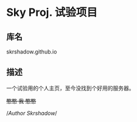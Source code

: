 # Sky Proj. 试验项目

## 库名

skrshadow.github.io

## 描述

一个试验用的个人主页，至今没找到个好用的服务器。





~~憨憨  我  憨憨~~





/*Author Skrshadow*/